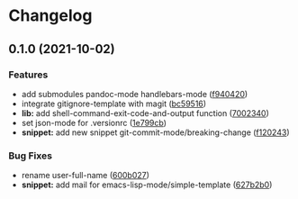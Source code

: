 # Changelog
## 0.1.0 (2021-10-02)


### Features

* add submodules pandoc-mode handlebars-mode ([f940420](https://github.com/liuyinz/emacs.d/commit/f9404208fd61976b0ffb390c682b9963bab7f7a0))
* integrate gitignore-template with magit ([bc59516](https://github.com/liuyinz/emacs.d/commit/bc595167e33d26903bc3eb82c1fd4682378fc585))
* **lib:** add shell-command-exit-code-and-output function ([7002340](https://github.com/liuyinz/emacs.d/commit/70023407d977fa391c1f20a6115c02bcfac90c7f))
* set json-mode for .versionrc ([1e799cb](https://github.com/liuyinz/emacs.d/commit/1e799cb9c331c93b9bab4273155bf863037d7da3))
* **snippet:** add new snippet git-commit-mode/breaking-change ([f120243](https://github.com/liuyinz/emacs.d/commit/f12024316789a01c33121474116412bf2aaeebfb))


### Bug Fixes

* rename user-full-name ([600b027](https://github.com/liuyinz/emacs.d/commit/600b02721bb4cbe1030bccfbddb58324fc3f36b4))
* **snippet:** add mail for emacs-lisp-mode/simple-template ([627b2b0](https://github.com/liuyinz/emacs.d/commit/627b2b0e65890c4187b5e3986873d37be2f36b3f))
